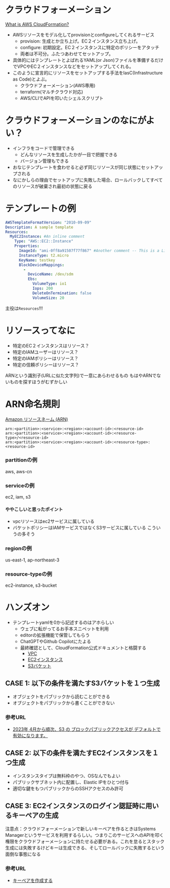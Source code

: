 # クラウドフォーメーション
[What is AWS CloudFormation?](https://docs.aws.amazon.com/ja_jp/AWSCloudFormation/latest/UserGuide/Welcome.html)
- AWSリソースをモデル化してprovisionとconfigureしてくれるサービス
    - provision: 生成とか立ち上げ。EC２インスタンス立ち上げ。
    - configure: 初期設定。EC２インスタンスに特定のポリシーをアタッチ
    - 両者は不可分。ふたつあわせてセットアップ。
- 具体的にはテンプレートとよばれるYAML(or Json)ファイルを準備するだけでVPCやEC２インスタンスなどをセットアップしてくれる。
- このように宣言的にリソースをセットアップする手法をIasC(Infrastructure as Code)とよぶ。
    - クラウドフォーメーション(AWS専用)
    - terraform(マルチクラウド対応)
    - AWS/CLIでAPIを叩いたシェルスクリプト

# クラウドフォーメーションのなにがよい？
- インフラをコードで管理できる
    - どんなリソースを生成したかが一目で把握できる
    - バージョン管理もできる
- おなじテンプレートを食わせると必ず同じリソースが同じ状態にセットアップされる
- なにかしらの理由でセットアップに失敗した場合、ロールバックしてすべてのリソースが破棄され最初の状態に戻る

# テンプレートの例
[](https://docs.aws.amazon.com/ja_jp/AWSCloudFormation/latest/UserGuide/template-formats.html)
```yaml
AWSTemplateFormatVersion: "2010-09-09"
Description: A sample template
Resources:
  MyEC2Instance: #An inline comment
    Type: "AWS::EC2::Instance"
    Properties: 
      ImageId: "ami-0ff8a91507f77f867" #Another comment -- This is a Linux AMI
      InstanceType: t2.micro
      KeyName: testkey
      BlockDeviceMappings:
        -
          DeviceName: /dev/sdm
          Ebs:
            VolumeType: io1
            Iops: 200
            DeleteOnTermination: false
            VolumeSize: 20
```
主役は`Resources`!!!

# リソースってなに
- 特定のEC２インスタンスはリソース？
- 特定のIAMユーザーはリソース？
- 特定のIAMポリシーはリソース？
- 特定の信頼ポリシーはリソース？

ARNという識別子(URLに似た文字列)で一意にあらわせるもの
もはやARNでないものを探すほうがむずかしい

# ARN命名規則
[Amazon リソースネーム (ARN)](https://docs.aws.amazon.com/ja_jp/IAM/latest/UserGuide/reference-arns.html)
```テンプレ
arn:<partition>:<service>:<region>:<account-id>:<resource-id>
arn:<partition>:<service>:<region>:<account-id>:<resource-type>/<resource-id>
arn:<partition>:<service>:<region>:<account-id>:<resource-type>:<resource-id>
```

### partitionの例
aws, aws-cn

### serviceの例
ec2, iam, s3

#### ややこしいと思ったポイント
- vpcリソースはec2サービスに属している
- バケットポリシーはIAMサービスではなくS3サービスに属している
こういうの多そう

### regionの例
us-east-1, ap-northeast-3

### resource-typeの例
ec2-instance, s3-bucket

# ハンズオン
- テンプレートyamlを0から記述するのはアホらしい
    - ウェブに転がってるお手本スニペットを利用
    - editorの拡張機能で保管してもらう
    - ChatGPTやGithub Copilotにたよる
    - 最終確認として、CloudFormation公式ドキュメントと格闘する
        - [VPC](https://docs.aws.amazon.com/AWSCloudFormation/latest/UserGuide/aws-resource-ec2-vpc.html)
        - [EC2インスタンス](https://docs.aws.amazon.com/AWSCloudFormation/latest/UserGuide/aws-resource-ec2-instance.html)
        - [S3バケット](https://docs.aws.amazon.com/AWSCloudFormation/latest/UserGuide/aws-resource-s3-bucket.html)

## CASE 1: 以下の条件を満たすS3バケットを１つ生成
- オブジェクトをパブリックから読むことができる
- オブジェクトをパブリックから書くことができない

### 参考URL
- [2023年 4月から順次、S3 の ブロックパブリックアクセスが デフォルトで有効になります。](https://blog.serverworks.co.jp/s3_bucket_public_access_block_202204)

## CASE 2: 以下の条件を満たすEC2インスタンスを１つ生成
- インスタンスタイプは無料枠のやつ、OSなんでもよい
- パブリックサブネット内に配置し、Elastic IPをひとつ付与
- 適切な鍵をもつパブリックからのSSHアクセスのみ許可

## CASE 3: EC2インスタンスのログイン認証時に用いるキーペアの生成
注意点：クラウドフォーメーションで新しいキーペアを作るときはSystems Managerというサービスを利用するらしい。つまりこのサービスへのAPIを叩く権限をクラウドフォーメーションに持たせる必要がある。これを怠るとスタック生成には失敗するけどキーは生成できる、そしてロールバックに失敗するという面倒な事態になる

### 参考URL
- [キーペアを作成する](https://docs.aws.amazon.com/ja_jp/AWSEC2/latest/UserGuide/create-key-pairs.html)